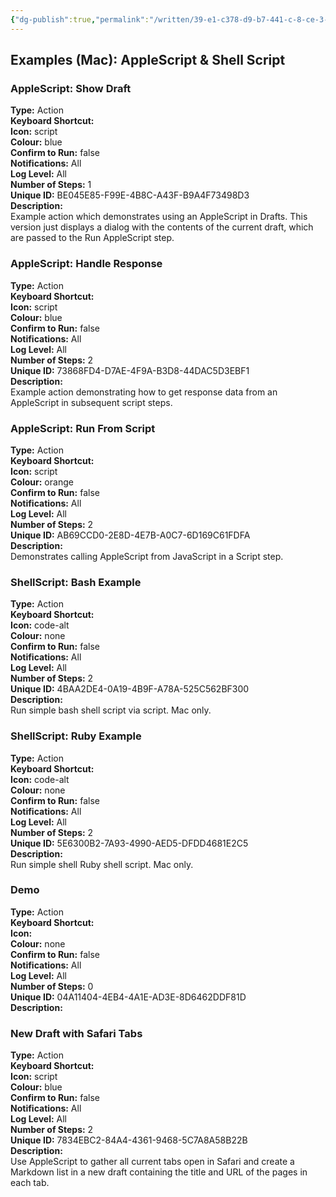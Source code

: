 ```yaml
---
{"dg-publish":true,"permalink":"/written/39-e1-c378-d9-b7-441-c-8-ce-3-b45-ebdc-6-a181/","dgHomeLink":true,"dgPassFrontmatter":false}
---
```


## Examples (Mac): AppleScript & Shell Script

### AppleScript: Show Draft
**Type:** Action  
**Keyboard Shortcut:**   
**Icon:** script  
**Colour:** blue  
**Confirm to Run:** false  
**Notifications:** All  
**Log Level:** All  
**Number of Steps:** 1  
**Unique ID:** BE045E85-F99E-4B8C-A43F-B9A4F73498D3  
**Description:**  
Example action which demonstrates using an AppleScript in Drafts. This version just displays a dialog with the contents of the current draft, which are passed to the Run AppleScript step.


### AppleScript: Handle Response
**Type:** Action  
**Keyboard Shortcut:**   
**Icon:** script  
**Colour:** blue  
**Confirm to Run:** false  
**Notifications:** All  
**Log Level:** All  
**Number of Steps:** 2  
**Unique ID:** 73868FD4-D7AE-4F9A-B3D8-44DAC5D3EBF1  
**Description:**  
Example action demonstrating how to get response data from an AppleScript in subsequent script steps.


### AppleScript: Run From Script
**Type:** Action  
**Keyboard Shortcut:**   
**Icon:** script  
**Colour:** orange  
**Confirm to Run:** false  
**Notifications:** All  
**Log Level:** All  
**Number of Steps:** 2  
**Unique ID:** AB69CCD0-2E8D-4E7B-A0C7-6D169C61FDFA  
**Description:**  
Demonstrates calling AppleScript from JavaScript in a Script step.


### ShellScript: Bash Example
**Type:** Action  
**Keyboard Shortcut:**   
**Icon:** code-alt  
**Colour:** none  
**Confirm to Run:** false  
**Notifications:** All  
**Log Level:** All  
**Number of Steps:** 2  
**Unique ID:** 4BAA2DE4-0A19-4B9F-A78A-525C562BF300  
**Description:**  
Run simple bash shell script via script. Mac only.


### ShellScript: Ruby Example
**Type:** Action  
**Keyboard Shortcut:**   
**Icon:** code-alt  
**Colour:** none  
**Confirm to Run:** false  
**Notifications:** All  
**Log Level:** All  
**Number of Steps:** 2  
**Unique ID:** 5E6300B2-7A93-4990-AED5-DFDD4681E2C5  
**Description:**  
Run simple shell Ruby shell script. Mac only.


### Demo
**Type:** Action  
**Keyboard Shortcut:**   
**Icon:**   
**Colour:** none  
**Confirm to Run:** false  
**Notifications:** All  
**Log Level:** All  
**Number of Steps:** 0  
**Unique ID:** 04A11404-4EB4-4A1E-AD3E-8D6462DDF81D  
**Description:**  



### New Draft with Safari Tabs
**Type:** Action  
**Keyboard Shortcut:**   
**Icon:** script  
**Colour:** blue  
**Confirm to Run:** false  
**Notifications:** All  
**Log Level:** All  
**Number of Steps:** 2  
**Unique ID:** 7834EBC2-84A4-4361-9468-5C7A8A58B22B  
**Description:**  
Use AppleScript to gather all current tabs open in Safari and create a Markdown list in a new draft containing the title and URL of the pages in each tab.

